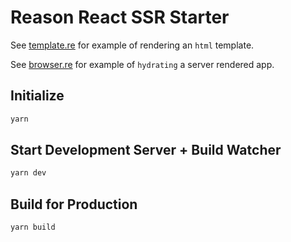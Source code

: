 # Reason React SSR Starter

See [template.re](src/template.re) for example of rendering an `html` template.

See [browser.re](src/browser.re) for example of `hydrating` a server rendered app.

## Initialize

```bash
yarn
```

## Start Development Server + Build Watcher

```bash
yarn dev
```

## Build for Production

```bash
yarn build
```
